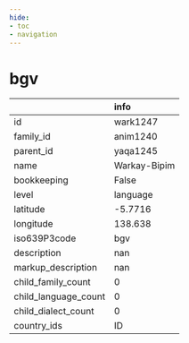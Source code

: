 ```yaml
---
hide:
- toc
- navigation
---
```

# bgv
|                      | info         |
|:---------------------|:-------------|
| id                   | wark1247     |
| family_id            | anim1240     |
| parent_id            | yaqa1245     |
| name                 | Warkay-Bipim |
| bookkeeping          | False        |
| level                | language     |
| latitude             | -5.7716      |
| longitude            | 138.638      |
| iso639P3code         | bgv          |
| description          | nan          |
| markup_description   | nan          |
| child_family_count   | 0            |
| child_language_count | 0            |
| child_dialect_count  | 0            |
| country_ids          | ID           |